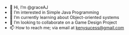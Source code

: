 - 👋 Hi, I’m @graceAJ
- 👀 I’m interested in Simple Java Programming 
- 🌱 I’m currently learning about Object-oriented systems
- 💞️ I’m looking to collaborate on a Game Design Project
- 📫 How to reach me; via email at kenysucess@gmail.com

<!---
graceAJ/graceAJ is a ✨ special ✨ repository because its `README.md` (this file) appears on your GitHub profile.
You can click the Preview link to take a look at your changes.
--->
